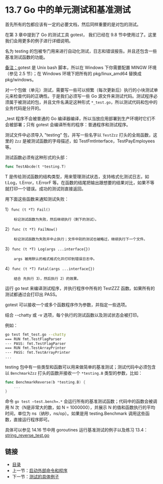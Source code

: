 # 13.7 Go 中的单元测试和基准测试

首先所有的包都应该有一定的必要文档，然后同样重要的是对包的测试。

在第 3 章中提到了 Go 的测试工具 gotest， 我们已经在 9.8 节中使用过了。这里我们会用更多的例子进行详细说明。

名为 testing 的包被专门用来进行自动化测试，日志和错误报告。并且还包含一些基准测试函数的功能。

<u>备注：</u>gotest 是 Unix bash 脚本，所以在 Windows 下你需要配置 MINGW 环境（参见 2.5 节）；在 Windows 环境下把所有的 pkg/linux_amd64 替换成 pkg/windows。

对一个包做（单元）测试，需要写一些可以频繁（每次更新后）执行的小块测试单元来检查代码的正确性。于是我们必须写一些 Go 源文件来测试代码。测试程序必须属于被测试的包，并且文件名满足这种形式 `*_test.go`，所以测试代码和包中的业务代码是分开的。

_test 程序不会被普通的 Go 编译器编译，所以当放应用部署到生产环境时它们不会被部署；只有 gotest 会编译所有的程序：普通程序和测试程序。

测试文件中必须导入 "testing" 包，并写一些名字以 `TestZzz` 打头的全局函数，这里的 `Zzz` 是被测试函数的字母描述，如 TestFmtInterface，TestPayEmployees 等。

测试函数必须有这种形式的头部：

```go
func TestAbcde(t *testing.T)
```

T 是传给测试函数的结构类型，用来管理测试状态，支持格式化测试日志，如 t.Log，t.Error，t.ErrorF 等。在函数的结尾把输出跟想要的结果对比，如果不等就打印一个错误。成功的测试则直接返回。

用下面这些函数来通知测试失败：

1）```func (t *T) Fail()```

		标记测试函数为失败，然后继续执行（剩下的测试）。

2）```func (t *T) FailNow()```

		标记测试函数为失败并中止执行；文件中别的测试也被略过，继续执行下一个文件。

3）```func (t *T) Log(args ...interface{})```

		args 被用默认的格式格式化并打印到错误日志中。

4）```func (t *T) Fatal(args ...interface{})```

		结合 先执行 3），然后执行 2）的效果。

运行 go test 来编译测试程序，并执行程序中所有的 TestZZZ 函数。如果所有的测试都通过会打印出 PASS。

gotest 可以接收一个或多个函数程序作为参数，并指定一些选项。

结合 --chatty 或 -v 选项，每个执行的测试函数以及测试状态会被打印。

例如：

```bash
go test fmt_test.go --chatty
=== RUN fmt.TestFlagParser
--- PASS: fmt.TestFlagParser
=== RUN fmt.TestArrayPrinter
--- PASS: fmt.TestArrayPrinter
...

```

testing 包中有一些类型和函数可以用来做简单的基准测试；测试代码中必须包含以 `BenchmarkZzz` 打头的函数并接收一个 `*testing.B` 类型的参数，比如：

```go
func BenchmarkReverse(b *testing.B) { 
	...
}

```

命令 ```go test –test.bench=.*``` 会运行所有的基准测试函数；代码中的函数会被调用 N 次（N是非常大的数，如 N = 1000000），并展示 N 的值和函数执行的平均时间，单位为 ns（纳秒，ns/op）。如果是用 testing.Benchmark 调用这些函数，直接运行程序即可。

具体可以参见 14.16 节中用 goroutines 运行基准测试的例子以及练习 13.4：[string_reverse_test.go](exercises/chapter_13/string_reverse_test.go)


## 链接

- [目录](directory.md)
- 上一节：[启动外部命令和程序](13.6.md)
- 下一节：[测试的具体例子](13.8.md)